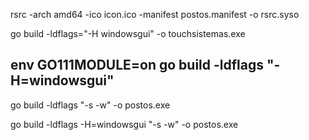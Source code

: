 rsrc -arch amd64 -ico icon.ico -manifest postos.manifest -o rsrc.syso

go build -ldflags="-H windowsgui"  -o touchsistemas.exe

env GO111MODULE=on go build -ldflags "-H=windowsgui"
-----




go build -ldflags "-s -w" -o postos.exe
 
go build -ldflags -H=windowsgui "-s -w" -o postos.exe